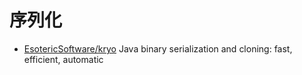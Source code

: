 # 序列化
- [EsotericSoftware/kryo](https://github.com/EsotericSoftware/kryo) Java binary serialization and cloning: fast, efficient, automatic






